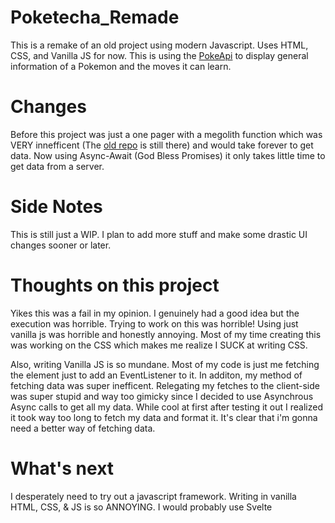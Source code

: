 # Poketecha_Remade
This is a remake of an old project using modern Javascript. Uses HTML, CSS, and Vanilla JS for now. This is using the [PokeApi](https://pokeapi.co/) to display general information of a Pokemon and the moves it can learn.

# Changes
Before this project was just a one pager with a megolith function which was VERY innefficent (The [old repo](https://github.com/L33t-Rose/poketecha) is still there) and would take forever to get data. Now using Async-Await (God Bless Promises) it only takes little time to get data from a server.

# Side Notes
This is still just a WIP. I plan to add more stuff and make some drastic UI changes sooner or later.

# Thoughts on this project
Yikes this was a fail in my opinion. I genuinely had a good idea but the execution was horrible. Trying to work on this was horrible! Using just vanilla js was horrible and honestly annoying. Most of my time creating this was working on the CSS which makes me realize I SUCK at writing CSS. 

Also, writing Vanilla JS is so mundane. Most of my code is just me fetching the element just to add an EventListener to it. 
In additon, my method of fetching data was super inefficent. Relegating my fetches to the client-side was super stupid and way too gimicky since I decided to use Asynchrous Async calls to get all my data. While cool at first after testing it out I realized it took way too long to fetch my data and format it. It's clear that i'm gonna need a better way of fetching data. 


# What's next
I desperately need to try out a javascript framework. Writing in vanilla HTML, CSS, & JS is so ANNOYING. I would probably use Svelte



